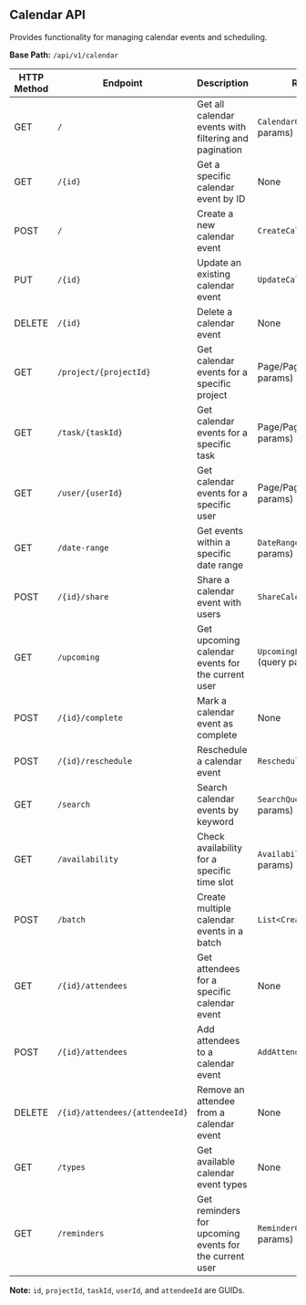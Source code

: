 ## Calendar API

Provides functionality for managing calendar events and scheduling.

**Base Path:** `/api/v1/calendar`

| HTTP Method | Endpoint                         | Description                                          | Request Body                     | Response                                                                 |
|-------------|----------------------------------|------------------------------------------------------|----------------------------------|--------------------------------------------------------------------------|
| GET         | `/`                              | Get all calendar events with filtering and pagination | `CalendarQueryDto` (query params)  | `ApiResponse<PaginatedCalendarEventsDto>`                                |
| GET         | `/{id}`                          | Get a specific calendar event by ID                  | None                             | `ApiResponse<CalendarEventResponseDto>`                                  |
| POST        | `/`                              | Create a new calendar event                          | `CreateCalendarEventDto`           | `ApiResponse<CalendarEventResponseDto>` (201 Created)                     |
| PUT         | `/{id}`                          | Update an existing calendar event                    | `UpdateCalendarEventDto`           | `ApiResponse<CalendarEventResponseDto>`                                  |
| DELETE      | `/{id}`                          | Delete a calendar event                              | None                             | `ApiResponse<bool>`                                                      |
| GET         | `/project/{projectId}`           | Get calendar events for a specific project           | Page/PageSize (query params)     | `ApiResponse<PagedResult<CalendarEventSummaryDto>>`                      |
| GET         | `/task/{taskId}`                 | Get calendar events for a specific task              | Page/PageSize (query params)     | `ApiResponse<PagedResult<CalendarEventSummaryDto>>`                      |
| GET         | `/user/{userId}`                 | Get calendar events for a specific user              | Page/PageSize (query params)     | `ApiResponse<PagedResult<CalendarEventSummaryDto>>`                      |
| GET         | `/date-range`                    | Get events within a specific date range              | `DateRangeQueryDto` (query params) | `ApiResponse<List<CalendarEventResponseDto>>`                            |
| POST        | `/{id}/share`                    | Share a calendar event with users                    | `ShareCalendarEventDto`          | `ApiResponse<bool>`                                                      |
| GET         | `/upcoming`                      | Get upcoming calendar events for the current user    | `UpcomingEventsQueryDto` (query params) | `ApiResponse<List<CalendarEventResponseDto>>`                            |
| POST        | `/{id}/complete`                 | Mark a calendar event as complete                    | None                             | `ApiResponse<CalendarEventResponseDto>`                                  |
| POST        | `/{id}/reschedule`               | Reschedule a calendar event                          | `RescheduleEventDto`             | `ApiResponse<CalendarEventResponseDto>`                                  |
| GET         | `/search`                        | Search calendar events by keyword                    | `SearchQueryDto` (query params)  | `ApiResponse<PagedResult<CalendarEventSummaryDto>>`                      |
| GET         | `/availability`                  | Check availability for a specific time slot          | `AvailabilityQueryDto` (query params) | `ApiResponse<AvailabilityResponseDto>`                                 |
| POST        | `/batch`                         | Create multiple calendar events in a batch           | `List<CreateCalendarEventDto>`   | `ApiResponse<List<CalendarEventResponseDto>>` (201 Created)              |
| GET         | `/{id}/attendees`                | Get attendees for a specific calendar event          | None                             | `ApiResponse<List<UserSummaryDto>>`                                      |
| POST        | `/{id}/attendees`                | Add attendees to a calendar event                    | `AddAttendeesDto`                | `ApiResponse<bool>`                                                      |
| DELETE      | `/{id}/attendees/{attendeeId}`   | Remove an attendee from a calendar event             | None                             | `ApiResponse<bool>`                                                      |
| GET         | `/types`                         | Get available calendar event types                   | None                             | `ApiResponse<List<string>>`                                              |
| GET         | `/reminders`                     | Get reminders for upcoming events for the current user | `ReminderQueryDto` (query params) | `ApiResponse<List<CalendarEventReminderDto>>`                          |

**Note:** `id`, `projectId`, `taskId`, `userId`, and `attendeeId` are GUIDs.
